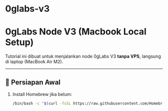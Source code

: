 # 0glabs-v3
# 0gLabs Node V3 (Macbook Local Setup)

Tutorial ini dibuat untuk menjalankan node 0gLabs V3 **tanpa VPS**, langsung di laptop (MacBook Air M2).

---

## 🔧 Persiapan Awal

1. Install Homebrew jika belum:
   ```bash
   /bin/bash -c "$(curl -fsSL https://raw.githubusercontent.com/Homebrew/install/HEAD/install.sh)"

